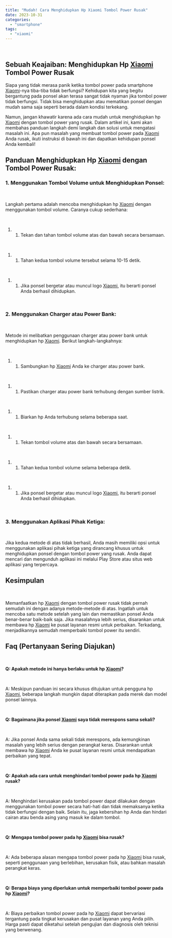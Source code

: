 ```yaml
---
title: "Mudah! Cara Menghidupkan Hp Xiaomi Tombol Power Rusak"
date: 2023-10-31
categories: 
  - "smartphone"
tags: 
  - "xiaomi"
---
```


 

## Sebuah Keajaiban: Menghidupkan Hp [Xiaomi](https://ajiekusumadhany.com/gadget/smartphone/xiaomi/) Tombol Power Rusak

Siapa yang tidak merasa panik ketika tombol power pada smartphone [Xiaomi](https://ajiekusumadhany.com/gadget/smartphone/xiaomi/)\-nya tiba-tiba tidak berfungsi? Kehidupan kita yang begitu bergantung pada ponsel akan terasa sangat tidak nyaman jika tombol power tidak berfungsi. Tidak bisa menghidupkan atau mematikan ponsel dengan mudah sama saja seperti berada dalam kondisi terkekang.

Namun, jangan khawatir karena ada cara mudah untuk menghidupkan hp [Xiaomi](https://ajiekusumadhany.com/gadget/smartphone/xiaomi/) dengan tombol power yang rusak. Dalam artikel ini, kami akan membahas panduan langkah demi langkah dan solusi untuk mengatasi masalah ini. Apa pun masalah yang membuat tombol power pada [Xiaomi](https://ajiekusumadhany.com/gadget/smartphone/xiaomi/) Anda rusak, ikuti instruksi di bawah ini dan dapatkan kehidupan ponsel Anda kembali!

## Panduan Menghidupkan Hp [Xiaomi](https://ajiekusumadhany.com/gadget/smartphone/xiaomi/) dengan Tombol Power Rusak:

### 1\. Menggunakan Tombol Volume untuk Menghidupkan Ponsel:

 

Langkah pertama adalah mencoba menghidupkan hp [Xiaomi](https://ajiekusumadhany.com/gadget/smartphone/xiaomi/) dengan menggunakan tombol volume. Caranya cukup sederhana:

 

1. 1. Tekan dan tahan tombol volume atas dan bawah secara bersamaan.

 

1. 1. Tahan kedua tombol volume tersebut selama 10-15 detik.

 

1. 1. Jika ponsel bergetar atau muncul logo [Xiaomi](https://ajiekusumadhany.com/gadget/smartphone/xiaomi/), itu berarti ponsel Anda berhasil dihidupkan.

 

### 2\. Menggunakan Charger atau Power Bank:

 

Metode ini melibatkan penggunaan charger atau power bank untuk menghidupkan hp [Xiaomi](https://ajiekusumadhany.com/gadget/smartphone/xiaomi/). Berikut langkah-langkahnya:

 

1. 1. Sambungkan hp [Xiaomi](https://ajiekusumadhany.com/gadget/smartphone/xiaomi/) Anda ke charger atau power bank.

 

1. 1. Pastikan charger atau power bank terhubung dengan sumber listrik.

 

1. 1. Biarkan hp Anda terhubung selama beberapa saat.

 

1. 1. Tekan tombol volume atas dan bawah secara bersamaan.

 

1. 1. Tahan kedua tombol volume selama beberapa detik.

 

1. 1. Jika ponsel bergetar atau muncul logo [Xiaomi](https://ajiekusumadhany.com/gadget/smartphone/xiaomi/), itu berarti ponsel Anda berhasil dihidupkan.

 

### 3\. Menggunakan Aplikasi Pihak Ketiga:

 

Jika kedua metode di atas tidak berhasil, Anda masih memiliki opsi untuk menggunakan aplikasi pihak ketiga yang dirancang khusus untuk menghidupkan ponsel dengan tombol power yang rusak. Anda dapat mencari dan mengunduh aplikasi ini melalui Play Store atau situs web aplikasi yang terpercaya.

## Kesimpulan

 

Memanfaatkan hp [Xiaomi](https://ajiekusumadhany.com/gadget/smartphone/xiaomi/) dengan tombol power rusak tidak pernah semudah ini dengan adanya metode-metode di atas. Ingatlah untuk mencoba satu metode setelah yang lain dan memastikan ponsel Anda benar-benar baik-baik saja. Jika masalahnya lebih serius, disarankan untuk membawa hp [Xiaomi](https://ajiekusumadhany.com/gadget/smartphone/xiaomi/) ke pusat layanan resmi untuk perbaikan. Terkadang, menjadikannya semudah memperbaiki tombol power itu sendiri.

## Faq (Pertanyaan Sering Diajukan)

 

**Q: Apakah metode ini hanya berlaku untuk hp [Xiaomi](https://ajiekusumadhany.com/gadget/smartphone/xiaomi/)?**

 

A: Meskipun panduan ini secara khusus ditujukan untuk pengguna hp [Xiaomi](https://ajiekusumadhany.com/gadget/smartphone/xiaomi/), beberapa langkah mungkin dapat diterapkan pada merek dan model ponsel lainnya.

 

**Q: Bagaimana jika ponsel [Xiaomi](https://ajiekusumadhany.com/gadget/smartphone/xiaomi/) saya tidak merespons sama sekali?**

 

A: Jika ponsel Anda sama sekali tidak merespons, ada kemungkinan masalah yang lebih serius dengan perangkat keras. Disarankan untuk membawa hp [Xiaomi](https://ajiekusumadhany.com/gadget/smartphone/xiaomi/) Anda ke pusat layanan resmi untuk mendapatkan perbaikan yang tepat.

 

**Q: Apakah ada cara untuk menghindari tombol power pada hp [Xiaomi](https://ajiekusumadhany.com/gadget/smartphone/xiaomi/) rusak?**

 

A: Menghindari kerusakan pada tombol power dapat dilakukan dengan menggunakan tombol power secara hati-hati dan tidak memaksanya ketika tidak berfungsi dengan baik. Selain itu, jaga kebersihan hp Anda dan hindari cairan atau benda asing yang masuk ke dalam tombol.

 

**Q: Mengapa tombol power pada hp [Xiaomi](https://ajiekusumadhany.com/gadget/smartphone/xiaomi/) bisa rusak?**

 

A: Ada beberapa alasan mengapa tombol power pada hp [Xiaomi](https://ajiekusumadhany.com/gadget/smartphone/xiaomi/) bisa rusak, seperti penggunaan yang berlebihan, kerusakan fisik, atau bahkan masalah perangkat keras.

 

**Q: Berapa biaya yang diperlukan untuk memperbaiki tombol power pada hp [Xiaomi](https://ajiekusumadhany.com/gadget/smartphone/xiaomi/)?**

 

A: Biaya perbaikan tombol power pada hp [Xiaomi](https://ajiekusumadhany.com/gadget/smartphone/xiaomi/) dapat bervariasi tergantung pada tingkat kerusakan dan pusat layanan yang Anda pilih. Harga pasti dapat diketahui setelah pengujian dan diagnosis oleh teknisi yang berwenang.
